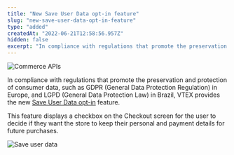```yaml
---
title: "New Save User Data opt-in feature"
slug: "new-save-user-data-opt-in-feature"
type: "added"
createdAt: "2022-06-21T12:58:56.957Z"
hidden: false
excerpt: "In compliance with regulations that promote the preservation and protection of consumer data, such as GDPR (General Data Protection Regulation) in Europe, and LGPD (General Data Protection Law) in Brazil, VTEX provides the new [Save User Data opt-in](https://developers.vtex.com/vtex-rest-api/docs/enable-the-save-user-data-opt-in) feature."
---
```


![Commerce APIs](https://raw.githubusercontent.com/vtexdocs/dev-portal-content/main/images/new-save-user-data-opt-in-feature-0.png)

In compliance with regulations that promote the preservation and protection of consumer data, such as GDPR (General Data Protection Regulation) in Europe, and LGPD (General Data Protection Law) in Brazil, VTEX provides the new [Save User Data opt-in](https://developers.vtex.com/vtex-rest-api/docs/enable-the-save-user-data-opt-in) feature.

This feature displays a checkbox on the Checkout screen for the user to decide if they want the store to keep their personal and payment details for future purchases.

![Save user data](https://raw.githubusercontent.com/vtexdocs/dev-portal-content/main/images/new-save-user-data-opt-in-feature-1.PNG)
